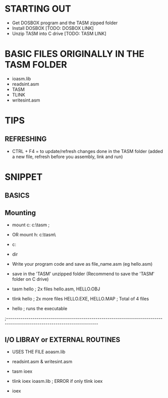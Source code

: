 

# STARTING OUT
- Get DOSBOX program and the TASM zipped folder
- Install DOSBOX  [TODO: DOSBOX LINK]
- Unzip TASM into C drive [TODO: TASM LINK]

# BASIC FILES ORIGINALLY IN THE TASM FOLDER 
- ioasm.lib
- readsint.asm
- TASM
- TLINK
- writesint.asm

# TIPS
## REFRESHING
- CTRL + F4 = to update/refresh changes done in the TASM folder (added a new file, refresh before you assembly, link and run)  

# SNIPPET
## BASICS

## Mounting 
- mount c: c:\tasm               ; 
- OR mount h: c:\tasm\
- c:
- dir

- Write your program code and save as file_name.asm  (eg hello.asm)
- save in the 'TASM' unzipped folder (Recommend to save the 'TASM' folder on C drive)
- tasm hello 	; 2x files hello.asm, HELLO.OBJ
- tlink hello ; 2x more files HELLO.EXE, HELLO.MAP   ; Total of 4 files 
- hello		; runs the executable

;---------------------------------------------------------------------------------------------------------------------------
## I/O LIBRAY or EXTERNAL ROUTINES 
- USES THE FILE aoasm.lib 
- readsint.asm & writesint.asm

- tasm ioex
- tlink ioex ioasm.lib  ; ERROR if only tlink ioex
- ioex

